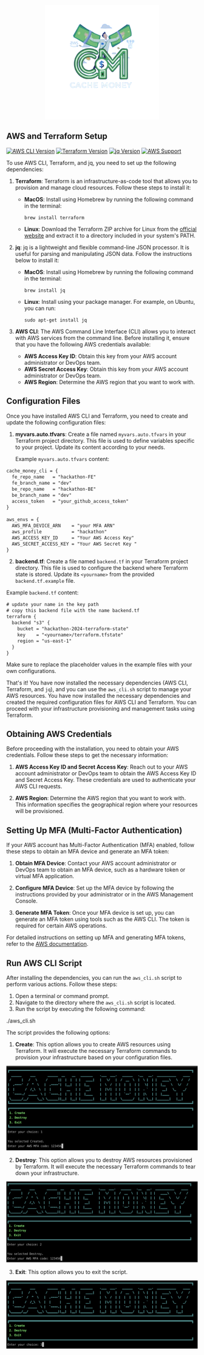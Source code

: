 <div align="center">
  <img src="images/cache_money_logo.png" alt="AWS Logo" style="width: 300px; height: 300px;">
</div>

## AWS and Terraform Setup
[![AWS CLI Version](https://img.shields.io/badge/AWS_CLI-v2.15.34-blue)](https://aws.amazon.com/cli/) [![Terraform Version](https://img.shields.io/badge/Terraform-v1.5.7-brightgreen)](https://www.terraform.io/downloads.html) [![jq Version](https://img.shields.io/badge/jq-v1.7.1-brightgreen)](https://stedolan.github.io/jq/download/) [![AWS Support](https://img.shields.io/badge/AWS_Support-get_support-blue)](https://aws.amazon.com/contact-us/)



To use AWS CLI, Terraform, and jq, you need to set up the following dependencies:

1. **Terraform**: Terraform is an infrastructure-as-code tool that allows you to provision and manage cloud resources. Follow these steps to install it:

   - **MacOS**: Install using Homebrew by running the following command in the terminal:
     ```
     brew install terraform
     ```
   - **Linux**: Download the Terraform ZIP archive for Linux from the [official website](https://www.terraform.io/downloads.html) and extract it to a directory included in your system's PATH.

2. **jq**: jq is a lightweight and flexible command-line JSON processor. It is useful for parsing and manipulating JSON data. Follow the instructions below to install it:

   - **MacOS**: Install using Homebrew by running the following command in the terminal:
     ```
     brew install jq
     ```
   - **Linux**: Install using your package manager. For example, on Ubuntu, you can run:
     ```
     sudo apt-get install jq
     ```
3. **AWS CLI**: The AWS Command Line Interface (CLI) allows you to interact with AWS services from the command line. Before installing it, ensure that you have the following AWS credentials available:

   - **AWS Access Key ID**: Obtain this key from your AWS account administrator or DevOps team.
   - **AWS Secret Access Key**: Obtain this key from your AWS account administrator or DevOps team.
   - **AWS Region**: Determine the AWS region that you want to work with.

## Configuration Files

Once you have installed AWS CLI and Terraform, you need to create and update the following configuration files:

1. **myvars.auto.tfvars**: Create a file named `myvars.auto.tfvars` in your Terraform project directory. This file is used to define variables specific to your project. Update its content according to your needs.

   Example `myvars.auto.tfvars` content:
  ```
  cache_money_cli = {
    fe_repo_name   = "hackathon-FE"
    fe_branch_name = "dev"
    be_repo_name   = "hackathon-BE"
    be_branch_name = "dev"
    access_token   = "your_github_access_token"
  }
  
  aws_envs = {
    AWS_MFA_DEVICE_ARN    = "your MFA ARN"
    aws_profile           = "hackathon"
    AWS_ACCESS_KEY_ID     = "Your AWS Access Key"
    AWS_SECRET_ACCESS_KEY = "Your AWS Secret Key "
  }
  ```
2. **backend.tf**: Create a file named `backend.tf` in your Terraform project directory. This file is used to configure the backend where Terraform state is stored. Update its `<yourname>` from the provided `backend.tf.example` file.

Example `backend.tf` content:
```
# update your name in the key path
# copy this backend file with the name backend.tf
terraform {
  backend "s3" {
    bucket = "hackathon-2024-terraform-state"
    key    = "<yourname>/terraform.tfstate"
    region = "us-east-1"
  }
}
```

Make sure to replace the placeholder values in the example files with your own configurations.

That's it! You have now installed the necessary dependencies (AWS CLI, Terraform, and `jq`), and you can use the `aws_cli.sh` script to manage your AWS resources.
You have now installed the necessary dependencies and created the required configuration files for AWS CLI and Terraform. You can proceed with your infrastructure provisioning and management tasks using Terraform.

## Obtaining AWS Credentials

Before proceeding with the installation, you need to obtain your AWS credentials. Follow these steps to get the necessary information:

1. **AWS Access Key ID and Secret Access Key**: Reach out to your AWS account administrator or DevOps team to obtain the AWS Access Key ID and Secret Access Key. These credentials are used to authenticate your AWS CLI requests.

2. **AWS Region**: Determine the AWS region that you want to work with. This information specifies the geographical region where your resources will be provisioned.

## Setting Up MFA (Multi-Factor Authentication)

If your AWS account has Multi-Factor Authentication (MFA) enabled, follow these steps to obtain an MFA device and generate an MFA token:

1. **Obtain MFA Device**: Contact your AWS account administrator or DevOps team to obtain an MFA device, such as a hardware token or virtual MFA application.

2. **Configure MFA Device**: Set up the MFA device by following the instructions provided by your administrator or in the AWS Management Console.

3. **Generate MFA Token**: Once your MFA device is set up, you can generate an MFA token using tools such as the AWS CLI. The token is required for certain AWS operations.

For detailed instructions on setting up MFA and generating MFA tokens, refer to the [AWS documentation](https://docs.aws.amazon.com/IAM/latest/UserGuide/id_credentials_mfa.html).

## Run AWS CLI Script

After installing the dependencies, you can run the `aws_cli.sh` script to perform various actions. Follow these steps:

1. Open a terminal or command prompt.
2. Navigate to the directory where the `aws_cli.sh` script is located.
3. Run the script by executing the following command:

./aws_cli.sh

The script provides the following options:

1. **Create**: This option allows you to create AWS resources using Terraform. It will execute the necessary Terraform commands to provision your infrastructure based on your configuration files.

![Create](images/cache_create.png)

2. **Destroy**: This option allows you to destroy AWS resources provisioned by Terraform. It will execute the necessary Terraform commands to tear down your infrastructure.

![Destroy](images/cache_destroy.png)

3. **Exit**: This option allows you to exit the script.

![Exit](images/cache_exit.png)

